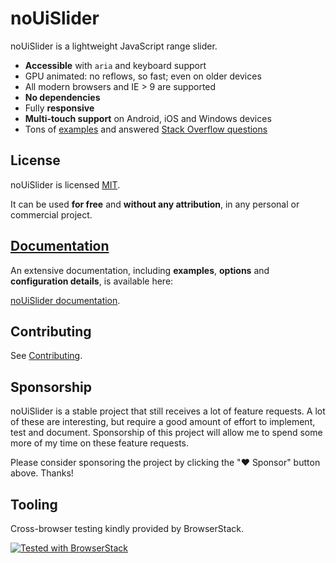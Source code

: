 # noUiSlider

noUiSlider is a lightweight JavaScript range slider.

- **Accessible** with `aria` and keyboard support
- GPU animated: no reflows, so fast; even on older devices
- All modern browsers and IE > 9 are supported
- **No dependencies**
- Fully **responsive**
- **Multi-touch support** on Android, iOS and Windows devices
- Tons of [examples](https://refreshless.com/nouislider/examples) and answered [Stack Overflow questions](https://stackoverflow.com/questions/tagged/nouislider)

License
-------
noUiSlider is licensed [MIT](https://choosealicense.com/licenses/mit/).

It can be used **for free** and **without any attribution**, in any personal or commercial project.

[Documentation](https://refreshless.com/nouislider/)
-------
An extensive documentation, including **examples**, **options** and **configuration details**, is available here:

[noUiSlider documentation](https://refreshless.com/nouislider/).

Contributing
------------

See [Contributing](CONTRIBUTING.md).

Sponsorship
-----------

noUiSlider is a stable project that still receives a lot of feature requests. A lot of these are interesting, but require a good amount of effort to implement, test and document. Sponsorship of this project will allow me to spend some more of my time on these feature requests.

Please consider sponsoring the project by clicking the "❤ Sponsor" button above. Thanks!

Tooling
-------

Cross-browser testing kindly provided by BrowserStack.

[![Tested with BrowserStack](documentation/assets/browserstack-logo-380x90.png)](http://browserstack.com/)
